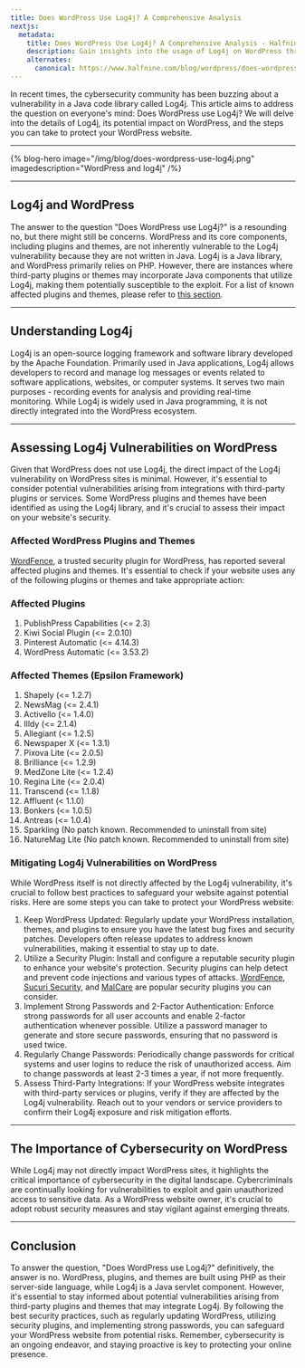 ```yaml
---
title: Does WordPress Use Log4j? A Comprehensive Analysis
nextjs:
  metadata:
    title: Does WordPress Use Log4j? A Comprehensive Analysis - Halfnine
    description: Gain insights into the usage of Log4j on WordPress through our comprehensive analysis on our website.
    alternates:
      canonical: https://www.halfnine.com/blog/wordpress/does-wordpress-use-log4j
---
```


In recent times, the cybersecurity community has been buzzing about a vulnerability in a Java code library called Log4j. This article aims to address the question on everyone's mind: Does WordPress use Log4j? We will delve into the details of Log4j, its potential impact on WordPress, and the steps you can take to protect your WordPress website.

---

{% blog-hero image="/img/blog/does-wordpress-use-log4j.png" imagedescription="WordPress and log4j" /%}

---

## Log4j and WordPress

The answer to the question "Does WordPress use Log4j?" is a resounding no, but there might still be concerns. WordPress and its core components, including plugins and themes, are not inherently vulnerable to the Log4j vulnerability because they are not written in Java. Log4j is a Java library, and WordPress primarily relies on PHP. However, there are instances where third-party plugins or themes may incorporate Java components that utilize Log4j, making them potentially susceptible to the exploit. For a list of known affected plugins and themes, please refer to [this section](/blog/wordpress/does-wordpress-use-log4j#affected-word-press-plugins-and-themes).

---

## Understanding Log4j

Log4j is an open-source logging framework and software library developed by the Apache Foundation. Primarily used in Java applications, Log4j allows developers to record and manage log messages or events related to software applications, websites, or computer systems. It serves two main purposes - recording events for analysis and providing real-time monitoring. While Log4j is widely used in Java programming, it is not directly integrated into the WordPress ecosystem.

---

## Assessing Log4j Vulnerabilities on WordPress

Given that WordPress does not use Log4j, the direct impact of the Log4j vulnerability on WordPress sites is minimal. However, it's essential to consider potential vulnerabilities arising from integrations with third-party plugins or services. Some WordPress plugins and themes have been identified as using the Log4j library, and it's crucial to assess their impact on your website's security.

### Affected WordPress Plugins and Themes

[WordFence](https://www.wordfence.com/), a trusted security plugin for WordPress, has reported several affected plugins and themes. It's essential to check if your website uses any of the following plugins or themes and take appropriate action:

### Affected Plugins

1. PublishPress Capabilities (<= 2.3)
2. Kiwi Social Plugin (<= 2.0.10)
3. Pinterest Automatic (<= 4.14.3)
4. WordPress Automatic (<= 3.53.2)

### Affected Themes (Epsilon Framework)

1. Shapely (<= 1.2.7)
2. NewsMag (<= 2.4.1)
3. Activello (<= 1.4.0)
4. Illdy (<= 2.1.4)
5. Allegiant (<= 1.2.5)
6. Newspaper X (<= 1.3.1)
7. Pixova Lite (<= 2.0.5)
8. Brilliance (<= 1.2.9)
9. MedZone Lite (<= 1.2.4)
10. Regina Lite (<= 2.0.4)
11. Transcend (<= 1.1.8)
12. Affluent (< 1.1.0)
13. Bonkers (<= 1.0.5)
14. Antreas (<= 1.0.4)
15. Sparkling (No patch known. Recommended to uninstall from site)
16. NatureMag Lite (No patch known. Recommended to uninstall from site)

### Mitigating Log4j Vulnerabilities on WordPress

While WordPress itself is not directly affected by the Log4j vulnerability, it's crucial to follow best practices to safeguard your website against potential risks. Here are some steps you can take to protect your WordPress website:

1. Keep WordPress Updated: Regularly update your WordPress installation, themes, and plugins to ensure you have the latest bug fixes and security patches. Developers often release updates to address known vulnerabilities, making it essential to stay up to date.
2. Utilize a Security Plugin: Install and configure a reputable security plugin to enhance your website's protection. Security plugins can help detect and prevent code injections and various types of attacks. [WordFence](https://www.wordfence.com/), [Sucuri Security](https://sucuri.net/), and [MalCare](https://www.malcare.com/) are popular security plugins you can consider.
3. Implement Strong Passwords and 2-Factor Authentication: Enforce strong passwords for all user accounts and enable 2-factor authentication whenever possible. Utilize a password manager to generate and store secure passwords, ensuring that no password is used twice.
4. Regularly Change Passwords: Periodically change passwords for critical systems and user logins to reduce the risk of unauthorized access. Aim to change passwords at least 2-3 times a year, if not more frequently.
5. Assess Third-Party Integrations: If your WordPress website integrates with third-party services or plugins, verify if they are affected by the Log4j vulnerability. Reach out to your vendors or service providers to confirm their Log4j exposure and risk mitigation efforts.

---

## The Importance of Cybersecurity on WordPress

While Log4j may not directly impact WordPress sites, it highlights the critical importance of cybersecurity in the digital landscape. Cybercriminals are continually looking for vulnerabilities to exploit and gain unauthorized access to sensitive data. As a WordPress website owner, it's crucial to adopt robust security measures and stay vigilant against emerging threats.

---

## Conclusion

To answer the question, "Does WordPress use Log4j?" definitively, the answer is no. WordPress, plugins, and themes are built using PHP as their server-side language, while Log4j is a Java servlet component. However, it's essential to stay informed about potential vulnerabilities arising from third-party plugins and themes that may integrate Log4j. By following the best security practices, such as regularly updating WordPress, utilizing security plugins, and implementing strong passwords, you can safeguard your WordPress website from potential risks. Remember, cybersecurity is an ongoing endeavor, and staying proactive is key to protecting your online presence.